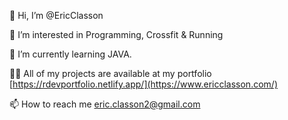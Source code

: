 👋 Hi, I’m @EricClasson
  
👀 I’m interested in Programming, Crossfit & Running
  
🌱 I’m currently learning JAVA.

👨‍💻 All of my projects are available at my portfolio [https://rdevportfolio.netlify.app/](https://www.ericclasson.com/)

📫 How to reach me eric.classon2@gmail.com



<!---
EricClasson/EricClasson is a ✨ special ✨ repository because its `README.md` (this file) appears on your GitHub profile.
You can click the Preview link to take a look at your changes.
--->
